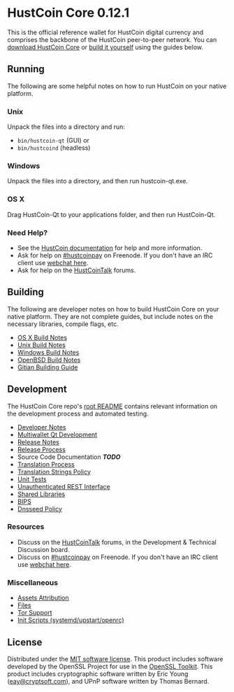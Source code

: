 HustCoin Core 0.12.1
=====================

This is the official reference wallet for HustCoin digital currency and comprises the backbone of the HustCoin peer-to-peer network. You can [download HustCoin Core](https://www.hustcoin.org/downloads/) or [build it yourself](#building) using the guides below.

Running
---------------------
The following are some helpful notes on how to run HustCoin on your native platform.

### Unix

Unpack the files into a directory and run:

- `bin/hustcoin-qt` (GUI) or
- `bin/hustcoind` (headless)

### Windows

Unpack the files into a directory, and then run hustcoin-qt.exe.

### OS X

Drag HustCoin-Qt to your applications folder, and then run HustCoin-Qt.

### Need Help?

* See the [HustCoin documentation](https://hustcoinpay.atlassian.net/wiki/display/DOC)
for help and more information.
* Ask for help on [#hustcoinpay](http://webchat.freenode.net?channels=hustcoinpay) on Freenode. If you don't have an IRC client use [webchat here](http://webchat.freenode.net?channels=hustcoinpay).
* Ask for help on the [HustCoinTalk](https://hustcointalk.org/) forums.

Building
---------------------
The following are developer notes on how to build HustCoin Core on your native platform. They are not complete guides, but include notes on the necessary libraries, compile flags, etc.

- [OS X Build Notes](build-osx.md)
- [Unix Build Notes](build-unix.md)
- [Windows Build Notes](build-windows.md)
- [OpenBSD Build Notes](build-openbsd.md)
- [Gitian Building Guide](gitian-building.md)

Development
---------------------
The HustCoin Core repo's [root README](/README.md) contains relevant information on the development process and automated testing.

- [Developer Notes](developer-notes.md)
- [Multiwallet Qt Development](multiwallet-qt.md)
- [Release Notes](release-notes.md)
- [Release Process](release-process.md)
- Source Code Documentation ***TODO***
- [Translation Process](translation_process.md)
- [Translation Strings Policy](translation_strings_policy.md)
- [Unit Tests](unit-tests.md)
- [Unauthenticated REST Interface](REST-interface.md)
- [Shared Libraries](shared-libraries.md)
- [BIPS](bips.md)
- [Dnsseed Policy](dnsseed-policy.md)

### Resources
* Discuss on the [HustCoinTalk](https://hustcointalk.org/) forums, in the Development & Technical Discussion board.
* Discuss on [#hustcoinpay](http://webchat.freenode.net/?channels=hustcoinpay) on Freenode. If you don't have an IRC client use [webchat here](http://webchat.freenode.net/?channels=hustcoinpay).

### Miscellaneous
- [Assets Attribution](assets-attribution.md)
- [Files](files.md)
- [Tor Support](tor.md)
- [Init Scripts (systemd/upstart/openrc)](init.md)

License
---------------------
Distributed under the [MIT software license](http://www.opensource.org/licenses/mit-license.php).
This product includes software developed by the OpenSSL Project for use in the [OpenSSL Toolkit](https://www.openssl.org/). This product includes
cryptographic software written by Eric Young ([eay@cryptsoft.com](mailto:eay@cryptsoft.com)), and UPnP software written by Thomas Bernard.
